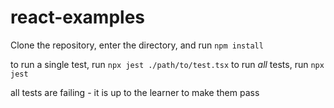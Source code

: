 # react-examples

Clone the repository, enter the directory, and run `npm install`

to run a single test, run `npx jest ./path/to/test.tsx`
to run _all_ tests, run `npx jest`

all tests are failing - it is up to the learner to make them pass
